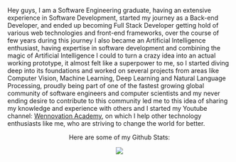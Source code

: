 <p>Hey guys, I am a Software Engineering graduate, having an extensive experience in Software Development, started my journey as a Back-end Developer, and ended up becoming Full Stack Developer getting hold of various web technologies and front-end frameworks, over the course of few years during this journey I also became an Artificial Intelligence enthusiast, having expertise in software development and combining the magic of Artificial Intelligence I could to turn a crazy idea into an actual working prototype, it almost felt like a superpower to me, so I started diving deep into its foundations and worked on several projects from areas like Computer Vision, Machine Learning, Deep Learning and Natural Language Processing, proudly being part of one of the fastest growing global community of software engineers and computer scientists and my never ending desire to contribute to this community led me to this idea of sharing my knowledge and experience with others and I started my Youtube channel: <a href="https://www.youtube.com/c/WennovationAcademy">Wennovation Academy</a>, on which I help other technology enthusiasts like me, who are striving to change the world for better.</p>

<p align="center">Here are some of my Github Stats:</p>
<p align="center">
<a href="https://github.com/aliabbas101">
  <img align="center" src="https://github-readme-stats.vercel.app/api?username=aliabbas101&show_icons=true&icon_color=ffffff&title_color=f8b500&text_color=ffffff&bg_color=30,2c3e50,000000" />
</a>
</p>
<!--
**aliabbas101/aliabbas101** is a ✨ _special_ ✨ repository because its `README.md` (this file) appears on your GitHub profile.



Here are some ideas to get you started:

- 🔭 I’m currently working on ...
- 🌱 I’m currently learning ...
- 👯 I’m looking to collaborate on ...
- 🤔 I’m looking for help with ...
- 💬 Ask me about ...
- 📫 How to reach me: ...
- 😄 Pronouns: ...
- ⚡ Fun fact: ...
-->
